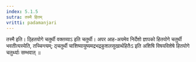 ```yaml
---
index: 5.1.5
sutra: तस्मै हितम्
vritti: padamanjari
---
```


 तस्मै इति। ठ्हितयोगे चतुर्थी वक्तव्याऽ इति चतुर्थी। अपर आह-अयमेव निर्देशो ज्ञापको हितयोगे चतुर्थी भवतीत्यस्येति, तच्चिन्त्यम्; ठ्चतुर्थी चाशिष्यायुष्यमद्रभद्रकुशलसुखार्थहितैःऽ इति अशिषि विषयविशेषे हितयोगे चतुर्थ्याः सम्भवात् ॥